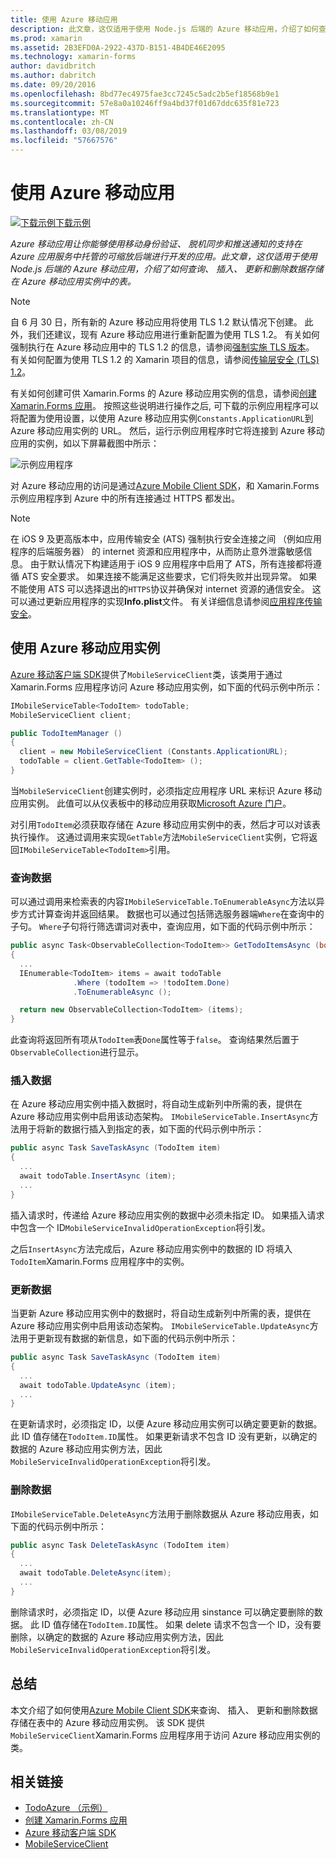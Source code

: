 ```yaml
---
title: 使用 Azure 移动应用
description: 此文章，这仅适用于使用 Node.js 后端的 Azure 移动应用，介绍了如何查询、 插入、 更新和删除数据存储在 Azure 移动应用实例中的表。
ms.prod: xamarin
ms.assetid: 2B3EFD0A-2922-437D-B151-4B4DE46E2095
ms.technology: xamarin-forms
author: davidbritch
ms.author: dabritch
ms.date: 09/20/2016
ms.openlocfilehash: 8bd77ec4975fae3cc7245c5adc2b5ef18568b9e1
ms.sourcegitcommit: 57e8a0a10246ff9a4bd37f01d67ddc635f81e723
ms.translationtype: MT
ms.contentlocale: zh-CN
ms.lasthandoff: 03/08/2019
ms.locfileid: "57667576"
---
```

# <a name="consuming-an-azure-mobile-app"></a>使用 Azure 移动应用

[![下载示例](~/media/shared/download.png)下载示例](https://developer.xamarin.com/samples/xamarin-forms/WebServices/TodoAzure/)

_Azure 移动应用让你能够使用移动身份验证、 脱机同步和推送通知的支持在 Azure 应用服务中托管的可缩放后端进行开发的应用。此文章，这仅适用于使用 Node.js 后端的 Azure 移动应用，介绍了如何查询、 插入、 更新和删除数据存储在 Azure 移动应用实例中的表。_

> [!NOTE]
> 自 6 月 30 日，所有新的 Azure 移动应用将使用 TLS 1.2 默认情况下创建。 此外，我们还建议，现有 Azure 移动应用进行重新配置为使用 TLS 1.2。 有关如何强制执行在 Azure 移动应用中的 TLS 1.2 的信息，请参阅[强制实施 TLS 版本](/azure/app-service/app-service-web-tutorial-custom-ssl#enforce-tls-versions)。 有关如何配置为使用 TLS 1.2 的 Xamarin 项目的信息，请参阅[传输层安全 (TLS) 1.2](~/cross-platform/app-fundamentals/transport-layer-security.md)。

有关如何创建可供 Xamarin.Forms 的 Azure 移动应用实例的信息，请参阅[创建 Xamarin.Forms 应用](https://azure.microsoft.com/documentation/articles/app-service-mobile-xamarin-forms-get-started/)。 按照这些说明进行操作之后, 可下载的示例应用程序可以将配置为使用设置，以使用 Azure 移动应用实例`Constants.ApplicationURL`到 Azure 移动应用实例的 URL。 然后，运行示例应用程序时它将连接到 Azure 移动应用的实例，如以下屏幕截图中所示：

![](azure-images/portal.png "示例应用程序")

对 Azure 移动应用的访问是通过[Azure Mobile Client SDK](https://www.nuget.org/packages/Microsoft.Azure.Mobile.Client/)，和 Xamarin.Forms 示例应用程序到 Azure 中的所有连接通过 HTTPS 都发出。

> [!NOTE]
> 在 iOS 9 及更高版本中，应用传输安全 (ATS) 强制执行安全连接之间 （例如应用程序的后端服务器） 的 internet 资源和应用程序中，从而防止意外泄露敏感信息。 由于默认情况下构建适用于 iOS 9 应用程序中启用了 ATS，所有连接都将遵循 ATS 安全要求。 如果连接不能满足这些要求，它们将失败并出现异常。
> 如果不能使用 ATS 可以选择退出的`HTTPS`协议并确保对 internet 资源的通信安全。 这可以通过更新应用程序的实现**Info.plist**文件。 有关详细信息请参阅[应用程序传输安全](~/ios/app-fundamentals/ats.md)。

## <a name="consuming-an-azure-mobile-app-instance"></a>使用 Azure 移动应用实例

[Azure 移动客户端 SDK](https://www.nuget.org/packages/Microsoft.Azure.Mobile.Client/)提供了`MobileServiceClient`类，该类用于通过 Xamarin.Forms 应用程序访问 Azure 移动应用实例，如下面的代码示例中所示：

```csharp
IMobileServiceTable<TodoItem> todoTable;
MobileServiceClient client;

public TodoItemManager ()
{
  client = new MobileServiceClient (Constants.ApplicationURL);
  todoTable = client.GetTable<TodoItem> ();
}
```

当`MobileServiceClient`创建实例时，必须指定应用程序 URL 来标识 Azure 移动应用实例。 此值可以从仪表板中的移动应用获取[Microsoft Azure 门户](https://portal.azure.com/)。

对引用`TodoItem`必须获取存储在 Azure 移动应用实例中的表，然后才可以对该表执行操作。 这通过调用来实现`GetTable`方法`MobileServiceClient`实例，它将返回`IMobileServiceTable<TodoItem>`引用。

### <a name="querying-data"></a>查询数据

可以通过调用来检索表的内容`IMobileServiceTable.ToEnumerableAsync`方法以异步方式计算查询并返回结果。 数据也可以通过包括筛选服务器端`Where`在查询中的子句。 `Where`子句将行筛选谓词对表中，查询应用，如下面的代码示例中所示：

```csharp
public async Task<ObservableCollection<TodoItem>> GetTodoItemsAsync (bool syncItems = false)
{
  ...
  IEnumerable<TodoItem> items = await todoTable
              .Where (todoItem => !todoItem.Done)
              .ToEnumerableAsync ();

  return new ObservableCollection<TodoItem> (items);
}
```

此查询将返回所有项从`TodoItem`表`Done`属性等于`false`。 查询结果然后置于`ObservableCollection`进行显示。

### <a name="inserting-data"></a>插入数据

在 Azure 移动应用实例中插入数据时，将自动生成新列中所需的表，提供在 Azure 移动应用实例中启用该动态架构。 `IMobileServiceTable.InsertAsync`方法用于将新的数据行插入到指定的表，如下面的代码示例中所示：

```csharp
public async Task SaveTaskAsync (TodoItem item)
{
  ...
  await todoTable.InsertAsync (item);
  ...
}
```

插入请求时，传递给 Azure 移动应用实例的数据中必须未指定 ID。 如果插入请求中包含一个 ID`MobileServiceInvalidOperationException`将引发。

之后`InsertAsync`方法完成后，Azure 移动应用实例中的数据的 ID 将填入`TodoItem`Xamarin.Forms 应用程序中的实例。

### <a name="updating-data"></a>更新数据

当更新 Azure 移动应用实例中的数据时，将自动生成新列中所需的表，提供在 Azure 移动应用实例中启用该动态架构。 `IMobileServiceTable.UpdateAsync`方法用于更新现有数据的新信息，如下面的代码示例中所示：

```csharp
public async Task SaveTaskAsync (TodoItem item)
{
  ...
  await todoTable.UpdateAsync (item);
  ...
}
```

在更新请求时，必须指定 ID，以便 Azure 移动应用实例可以确定要更新的数据。 此 ID 值存储在`TodoItem.ID`属性。 如果更新请求不包含 ID 没有更新，以确定的数据的 Azure 移动应用实例方法，因此`MobileServiceInvalidOperationException`将引发。

### <a name="deleting-data"></a>删除数据

`IMobileServiceTable.DeleteAsync`方法用于删除数据从 Azure 移动应用表，如下面的代码示例中所示：

```csharp
public async Task DeleteTaskAsync (TodoItem item)
{
  ...
  await todoTable.DeleteAsync(item);
  ...
}
```

删除请求时，必须指定 ID，以便 Azure 移动应用 sinstance 可以确定要删除的数据。 此 ID 值存储在`TodoItem.ID`属性。 如果 delete 请求不包含一个 ID，没有要删除，以确定的数据的 Azure 移动应用实例方法，因此`MobileServiceInvalidOperationException`将引发。

## <a name="summary"></a>总结

本文介绍了如何使用[Azure Mobile Client SDK](https://www.nuget.org/packages/Microsoft.Azure.Mobile.Client/)来查询、 插入、 更新和删除数据存储在表中的 Azure 移动应用实例。 该 SDK 提供`MobileServiceClient`Xamarin.Forms 应用程序用于访问 Azure 移动应用实例的类。


## <a name="related-links"></a>相关链接

- [TodoAzure （示例）](https://developer.xamarin.com/samples/xamarin-forms/WebServices/TodoAzure/)
- [创建 Xamarin.Forms 应用](https://azure.microsoft.com/documentation/articles/app-service-mobile-xamarin-forms-get-started/)
- [Azure 移动客户端 SDK](https://www.nuget.org/packages/Microsoft.Azure.Mobile.Client/)
- [MobileServiceClient](https://msdn.microsoft.com/library/azure/microsoft.windowsazure.mobileservices.mobileserviceclient(v=azure.10).aspx)
